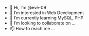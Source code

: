 - 👋 Hi, I’m @eve-09
- 👀 I’m interested in Web Development
- 🌱 I’m currently learning MySQL, PHP
- 💞️ I’m looking to collaborate on ...
- 📫 How to reach me ...

<!---
eve-09/eve-09 is a ✨ special ✨ repository because its `README.md` (this file) appears on your GitHub profile.
You can click the Preview link to take a look at your changes.
--->
